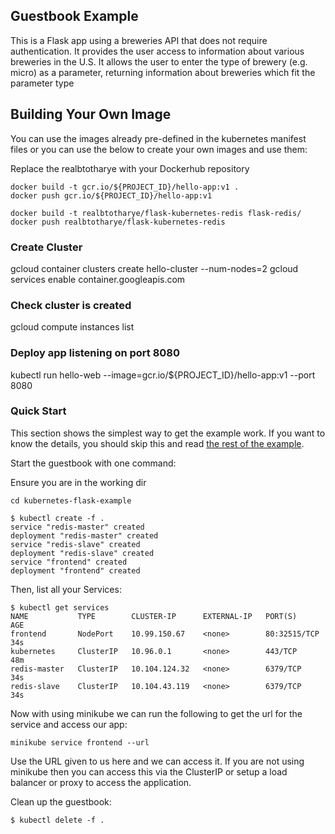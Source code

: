 ## Guestbook Example

This is a Flask app using a breweries API that does not require authentication.
It provides the user access to information about various breweries in the U.S.
It allows the user to enter the type of brewery (e.g. micro) as a parameter, returning information about breweries which fit the parameter type


## Building Your Own Image
You can use the images already pre-defined in the kubernetes manifest files or you can use the below to create your own images and use them:

Replace the realbtotharye with your Dockerhub repository

```
docker build -t gcr.io/${PROJECT_ID}/hello-app:v1 .
docker push gcr.io/${PROJECT_ID}/hello-app:v1

docker build -t realbtotharye/flask-kubernetes-redis flask-redis/
docker push realbtotharye/flask-kubernetes-redis
```

### Create Cluster

gcloud container clusters create hello-cluster --num-nodes=2
gcloud services enable container.googleapis.com

### Check cluster is created 
gcloud compute instances list

### Deploy app listening on port 8080
kubectl run hello-web --image=gcr.io/${PROJECT_ID}/hello-app:v1 --port 8080



### Quick Start

This section shows the simplest way to get the example work. If you want to know the details, you should skip this and read [the rest of the example](#step-one-start-up-the-redis-master).

Start the guestbook with one command:

Ensure you are in the working dir

```
cd kubernetes-flask-example
```

```console
$ kubectl create -f .
service "redis-master" created
deployment "redis-master" created
service "redis-slave" created
deployment "redis-slave" created
service "frontend" created
deployment "frontend" created
```

Then, list all your Services:

```console
$ kubectl get services
NAME           TYPE        CLUSTER-IP      EXTERNAL-IP   PORT(S)        AGE
frontend       NodePort    10.99.150.67    <none>        80:32515/TCP   34s
kubernetes     ClusterIP   10.96.0.1       <none>        443/TCP        48m
redis-master   ClusterIP   10.104.124.32   <none>        6379/TCP       34s
redis-slave    ClusterIP   10.104.43.119   <none>        6379/TCP       34s
```

Now with using minikube we can run the following to get the url for the service and access our app:

```
minikube service frontend --url
```

Use the URL given to us here and we can access it.  If you are not using minikube then you can access this via the ClusterIP or setup a load balancer or proxy to access the application.

Clean up the guestbook:

```console
$ kubectl delete -f .
```
